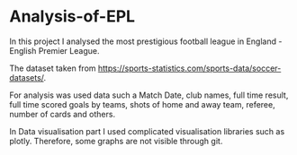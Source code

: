 # Analysis-of-EPL
In this project I analysed the most prestigious football league in England - English Premier League.

The dataset taken from https://sports-statistics.com/sports-data/soccer-datasets/.

For analysis was used data such a Match Date, club names, full time result, full time scored goals by teams, shots of home and away team, referee, number of cards and others.

In Data visualisation part I used complicated visualisation libraries such as plotly. Therefore, some graphs are not visible through git.
